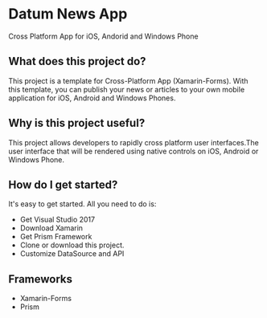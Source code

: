 # Datum News App
<p>Cross Platform App for iOS, Andorid and Windows Phone </p>

<h2>What does this project do?</h2>
<p>This project is a template for Cross-Platform App (Xamarin-Forms). With this template, you can publish your news or articles to your own mobile application for iOS, Android and Windows Phones.</p>

<h2>Why is this project useful?</h2>
<p>This project allows developers to rapidly cross platform user interfaces.The user interface that will be rendered using native controls on iOS, Android or Windows Phone. </p>

<h2>How do I get started?</h2>
<p>It's easy to get started. All you need to do is:</p>
<p>
	<ul>
		<li>Get Visual Studio 2017</li>
		<li>Download Xamarin</li>
		<li>Get Prism Framework</li>
		<li>Clone or download this project.</li>
		<li>Customize DataSource and API</li>
	</ul>
</p>


<h2>Frameworks</h2>
<p>
  <ul>
    <li>Xamarin-Forms</li>
    <li>Prism</li>
  </ul>
</p>
